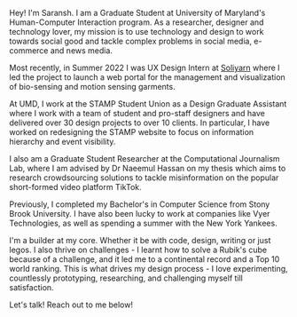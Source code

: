 Hey! I'm Saransh. I am a Graduate Student at University of Maryland's Human-Computer Interaction program. As a researcher, designer and technology lover, my mission is to use technology and design to work towards social good and tackle complex problems in social media, e-commerce and news media.

Most recently, in Summer 2022 I was UX Design Intern at [Soliyarn](https://www.soliyarn.com) where I led the project to launch a web portal for the management and visualization of bio-sensing and motion sensing garments.

At UMD, I work at the STAMP Student Union as a Design Graduate Assistant where I work with a team of student and pro-staff designers and have delivered over 30 design projects to over 10 clients. In particular, I have worked on redesigning the STAMP website to focus on information hierarchy and event visibility.

I also am a Graduate Student Researcher at the Computational Journalism Lab, where I am advised by Dr Naeemul Hassan on my thesis which aims to research crowdsourcing solutions to tackle misinformation on the popular short-formed video platform TikTok.

Previously, I completed my Bachelor's in Computer Science from Stony Brook University. I have also been lucky to work at companies like Vyer Technologies, as well as spending a summer with the New York Yankees.

I'm a builder at my core. Whether it be with code, design, writing or just legos. I also thrive on challenges - I learnt how to solve a Rubik's cube because of a challenge, and it led me to a continental record and a Top 10 world ranking. This is what drives my design process - I love experimenting, countlessly prototyping, researching, and challenging myself till satisfaction.

Let's talk! Reach out to me below!
